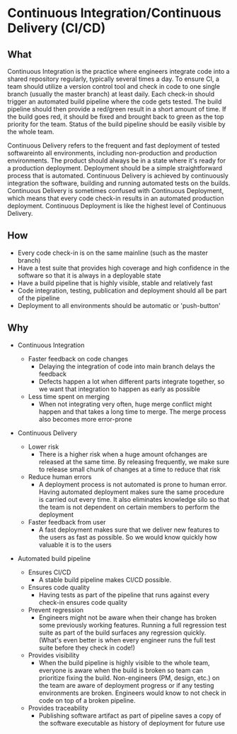# Continuous Integration/Continuous Delivery (CI/CD)

## What

Continuous Integration is the practice where engineers integrate code into a shared repository regularly, typically several times a day. To ensure CI, a team should utilize a version control tool and check in code to one single branch (usually the master branch) at least daily. Each check-in should trigger an automated build pipeline where the code gets tested. The build pipeline should then provide a red/green result in a short amount of time. If the build goes red, it should be fixed and brought back to green as the top priority for the team. Status of the build pipeline should be easily visible by the whole team.

Continuous Delivery refers to the frequent and fast deployment of tested softwareinto all environments, including non-production and production environments. The product should always be in a state where it's ready for a production deployment.  Deployment should be a simple straightforward process that is automated.  Continuous Delivery is achieved by continuously integration the software, building and running automated tests on the builds.  Continuous Delivery is sometimes confused with Continuous Deployment, which means that every code check-in results in an automated production deployment.  Continuous Deployment is like the highest level of Continuous Delivery.

## How

- Every code check-in is on the same mainline (such as the master branch)
- Have a test suite that provides high coverage and high confidence in the software so that it is always in a deployable state
- Have a build pipeline that is highly visible, stable and relatively fast 
- Code integration, testing, publication and deployment should all be part of the pipeline
- Deployment to all environments should be automatic or 'push-button'

## Why

- Continuous Integration
  - Faster feedback on code changes
    - Delaying the integration of code into main branch delays the feedback
    - Defects happen a lot when different parts integrate together, so we want that integration to happen as early as possible
  - Less time spent on merging
    - When not integrating very often, huge merge conflict might happen and that takes a long time to merge. The merge process also becomes more error-prone
    
- Continuous Delivery
    - Lower risk
      - There is a higher risk when a huge amount ofchanges are released at the same time. By releasing frequently, we
make sure to release small chunk of changes at a time to reduce that risk
    - Reduce human errors
      - A deployment process is not automated is prone to human error. Having automated deployment makes sure the same procedure is carried out every time. It also eliminates knowledge silo so that the team is not dependent on certain members to perform the deployment
    - Faster feedback from user
      - A fast deployment makes sure that we deliver new features to the users as fast as possible. So we would know quickly how valuable it is to the users

- Automated build pipeline
  - Ensures CI/CD
    - A stable build pipeline makes CI/CD possible.
  - Ensures code quality
    - Having tests as part of the pipeline that runs against every check-in ensures code quality
  - Prevent regression
    - Engineers might not be aware when their change has broken some previously working features. Running a full regression test suite as part of the build surfaces any regression quickly. (What's even better is when every engineer runs the full test suite
before they check in code!)
  - Provides visibility 
    - When the build pipeline is highly visible to the whole team, everyone is aware when the build is broken so team can prioritize fixing the build. Non-engineers (PM, design, etc.) on the team are aware of deployment progress or if any testing environments are broken. Engineers would know to not check in code on top of a broken pipeline.
  - Provides traceability 
    - Publishing software artifact as part of pipeline saves a copy of the software executable as history of deployment for future use
